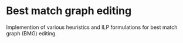 # Best match graph editing

Implemention of various heuristics and ILP formulations for best match graph (BMG) editing.
